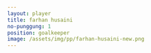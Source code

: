 ```yaml
---
layout: player
title: farhan husaini
no-punggung: 1
position: goalkeeper
image: /assets/img/pp/farhan-husaini-new.png
---
```

